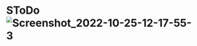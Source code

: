 # SToDo![Screenshot_2022-10-25-12-17-55-3](https://user-images.githubusercontent.com/113230023/197702705-ea06b7ab-0c80-46b2-ad39-9644f3caef70.jpg)
